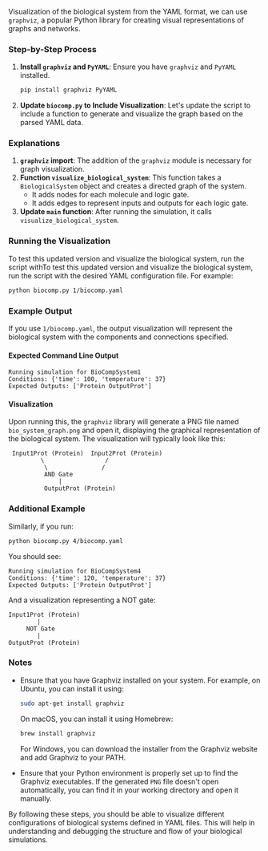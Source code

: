 Visualization of the biological system from the YAML format, we can use `graphviz`, a popular Python library for creating visual representations of graphs and networks.

### Step-by-Step Process

1. **Install `graphviz` and `PyYAML`**:
    Ensure you have `graphviz` and `PyYAML` installed.
    ```sh
    pip install graphviz PyYAML
    ```

2. **Update `biocomp.py` to Include Visualization**:
    Let's update the script to include a function to generate and visualize the graph based on the parsed YAML data.


### Explanations
1. **`graphviz` import**: The addition of the `graphviz` module is necessary for graph visualization.
2. **Function `visualize_biological_system`**: This function takes a `BiologicalSystem` object and creates a directed graph of the system.
   - It adds nodes for each molecule and logic gate.
   - It adds edges to represent inputs and outputs for each logic gate.
3. **Update `main` function**: After running the simulation, it calls `visualize_biological_system`.

### Running the Visualization

To test this updated version and visualize the biological system, run the script withTo test this updated version and visualize the biological system, run the script with the desired YAML configuration file. For example:

```sh
python biocomp.py 1/biocomp.yaml
```

### Example Output

If you use `1/biocomp.yaml`, the output visualization will represent the biological system with the components and connections specified.

#### Expected Command Line Output

```plaintext
Running simulation for BioCompSystem1
Conditions: {'time': 100, 'temperature': 37}
Expected Outputs: ['Protein OutputProt']
```

#### Visualization

Upon running this, the `graphviz` library will generate a PNG file named `bio_system_graph.png` and open it, displaying the graphical representation of the biological system. The visualization will typically look like this:

```
 Input1Prot (Protein)  Input2Prot (Protein)
         \                 /
          \               /
          AND Gate
              |
          OutputProt (Protein)
```

### Additional Example

Similarly, if you run:

```sh
python biocomp.py 4/biocomp.yaml
```

You should see:

```plaintext
Running simulation for BioCompSystem4
Conditions: {'time': 120, 'temperature': 37}
Expected Outputs: ['Protein OutputProt']
```

And a visualization representing a NOT gate:

```
Input1Prot (Protein)
        |
     NOT Gate
        |
OutputProt (Protein)
```

### Notes

- Ensure that you have Graphviz installed on your system. For example, on Ubuntu, you can install it using:

  ```sh
  sudo apt-get install graphviz
  ```

  On macOS, you can install it using Homebrew:

  ```sh
  brew install graphviz
  ```

  For Windows, you can download the installer from the Graphviz website and add Graphviz to your PATH.

- Ensure that your Python environment is properly set up to find the Graphviz executables. If the generated `PNG` file doesn't open automatically, you can find it in your working directory and open it manually.

By following these steps, you should be able to visualize different configurations of biological systems defined in YAML files. This will help in understanding and debugging the structure and flow of your biological simulations.
